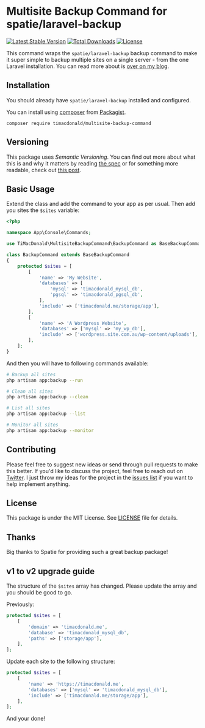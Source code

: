 # Multisite Backup Command for spatie/laravel-backup

[![Latest Stable Version](https://poser.pugx.org/timacdonald/multisite-backup-command/v/stable)](https://packagist.org/packages/timacdonald/multisite-backup-command) [![Total Downloads](https://poser.pugx.org/timacdonald/multisite-backup-command/downloads)](https://packagist.org/packages/timacdonald/multisite-backup-command) [![License](https://poser.pugx.org/timacdonald/multisite-backup-command/license)](https://packagist.org/packages/timacdonald/multisite-backup-command)

This command wraps the `spatie/laravel-backup` backup command to make it super simple to backup multiple sites on a single server - from the one Laravel installation. You can read more about is [over on my blog](https://timacdonald.me/backup-multiple-sites-frameworks-laravel-backup/).

## Installation

You should already have `spatie/laravel-backup` installed and configured.

You can install using [composer](https://getcomposer.org/) from [Packagist](https://packagist.org/packages/timacdonald/multisite-backup-command).

```
composer require timacdonald/multisite-backup-command
```

## Versioning

This package uses *Semantic Versioning*. You can find out more about what this is and why it matters by reading [the spec](http://semver.org) or for something more readable, check out [this post](https://laravel-news.com/building-apps-composer).

## Basic Usage

Extend the class and add the command to your app as per usual. Then add you sites the `$sites` variable:

```php
<?php

namespace App\Console\Commands;

use TiMacDonald\MultisiteBackupCommand\BackupCommand as BaseBackupCommand;

class BackupCommand extends BaseBackupCommand
{
    protected $sites = [
        [
            'name' => 'My Website',
            'databases' => [
                'mysql' => 'timacdonald_mysql_db',
                'pgsql' => 'timacdonald_pgsql_db',
            ],
            'include' => ['timacdonald.me/storage/app'],
        ],
        [
            'name' => 'A Wordpress Website',
            'databases' => ['mysql' => 'my_wp_db'],
            'include' => ['wordpress.site.com.au/wp-content/uploads'],
        ],
    ];
}

```

And then you will have to following commands available:

```bash
# Backup all sites
php artisan app:backup --run

# Clean all sites
php artisan app:backup --clean

# List all sites
php artisan app:backup --list

# Monitor all sites
php artisan app:backup --monitor
```

## Contributing

Please feel free to suggest new ideas or send through pull requests to make this better. If you'd like to discuss the project, feel free to reach out on [Twitter](https://twitter.com/timacdonald87). I just throw my ideas for the project in the [issues list](https://github.com/timacdonald/multisite-backup-command/issues) if you want to help implement anything.

## License

This package is under the MIT License. See [LICENSE](https://github.com/timacdonald/multisite-backup-command/blob/master/LICENSE) file for details.

## Thanks

Big thanks to Spatie for providing such a great backup package!

## v1 to v2 upgrade guide

The structure of the `$sites` array has changed. Please update the array and you should be good to go.

Previously:

```php
protected $sites = [
    [
        'domain' => 'timacdonald.me',
        'database' => 'timacdonald_mysql_db',
        'paths' => ['storage/app'],
    ],
];
```

Update each site to the following structure:

```php
protected $sites = [
    [
        'name' => 'https://timacdonald.me',
        'databases' => ['mysql' => 'timacdonald_mysql_db'],
        'include' => ['timacdonald.me/storage/app'],
    ],
];
```

And your done!